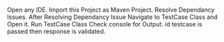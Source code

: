 Open any IDE.
Import this Project as Maven Project.
Resolve Dependancy Issues.
After Resolving Dependancy Issue Navigate to TestCase Class and Open it.
Run TestCase Class
Check console for Output. id testcase is passed then response is validated.
